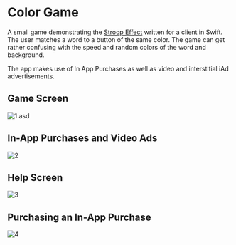 # Color Game
A small game demonstrating the [Stroop Effect](https://en.wikipedia.org/wiki/Stroop_effect) written for a client in Swift. The user matches a word to a button of the same color. The game can get rather confusing with the speed and random colors of the word and background.

The app makes use of In App Purchases as well as video and interstitial iAd advertisements.

## Game Screen

![1](https://cloud.githubusercontent.com/assets/10298140/17519287/8d6f5968-5e4b-11e6-93bc-ccb6c2b11a11.png)
asd
## In-App Purchases and Video Ads

![2](https://cloud.githubusercontent.com/assets/10298140/17519288/8d73082e-5e4b-11e6-8692-bc4d1bd661b9.png)

## Help Screen

![3](https://cloud.githubusercontent.com/assets/10298140/17519285/8d65655c-5e4b-11e6-9baf-cbf0df7a6600.png)

## Purchasing an In-App Purchase

![4](https://cloud.githubusercontent.com/assets/10298140/17519286/8d684790-5e4b-11e6-8d0f-ab1da7365321.png)
